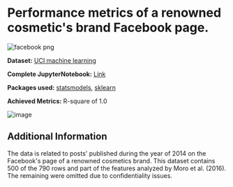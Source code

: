 # Performance metrics of a renowned cosmetic's brand Facebook page.

![facebook png](https://github.com/Kmohamedalie/Facebook-Metrics/assets/63104472/e2faef04-ac31-4645-b613-5c7d9537dc39)

**Dataset:** [UCI machine learning](https://archive.ics.uci.edu/dataset/368/facebook+metrics)

**Complete JupyterNotebook:** [Link](https://github.com/Kmohamedalie/Facebook-Metrics/tree/master/Notebooks)

**Packages used:** [statsmodels](https://www.statsmodels.org/stable/index.html),   [sklearn](https://scikit-learn.org/stable/)

**Achieved Metrics:**  R-square of 1.0

![image](https://github.com/Kmohamedalie/Facebook-Metrics-Regression/assets/63104472/7101b80f-0ec2-4fd2-ae62-d7ce311440b6)


## Additional Information

The data is related to posts' published during the year of 2014 on the Facebook's page of a renowned cosmetics brand.
This dataset contains 500 of the 790 rows and part of the features analyzed by Moro et al. (2016). The remaining were omitted due to confidentiality issues.
